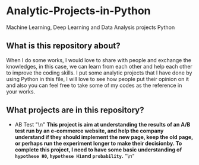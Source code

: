 # Analytic-Projects-in-Python
Machine Learning, Deep Learning and Data Analysis projects Python 


## What is this repository about?

When I do some works, I would love to share with people and exchange the knowledges, in this case, we can learn from each other
and help each other to improve the coding skills. I put some analytic projects that I have done by using Python in this file, I will love
to see how people put their opinion on it and also you can feel free to take some of my codes as the reference in your works.

## What projects are in this repository?
- AB Test
"\n"
**This project is aim at understanding the results of an A/B test run by an e-commerce website, and help the company understand if 
they should implement the new page, keep the old page, or perhaps run the experiment longer to make their decisionby.
To complete this project, I need to have some basic understanding of `hypothese H0`, `hypothese H1`and `probability`.**
"\n"

